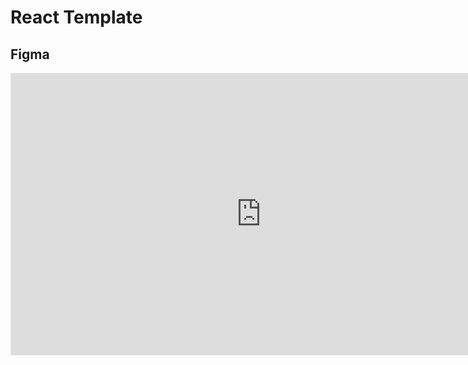 # React Template

## Figma
<iframe style="border: 1px solid rgba(0, 0, 0, 0.1);" width="800" height="450" src="https://www.figma.com/embed?embed_host=share&url=https%3A%2F%2Fwww.figma.com%2Ffile%2FJSQ73OyC7IXaUGnMIdpFTJ%2FBioSite%3Fnode-id%3D0%253A1" allowfullscreen></iframe>
